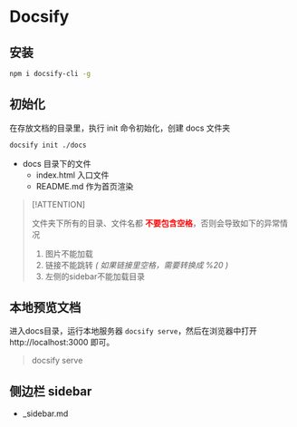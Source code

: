 # Docsify


## 安装

```bash
npm i docsify-cli -g
```


## 初始化

在存放文档的目录里，执行 init 命令初始化，创建 docs 文件夹

```bash
docsify init ./docs
```

- docs 目录下的文件
  - index.html  入口文件
  - README.md  作为首页渲染


> [!ATTENTION]
>
> 文件夹下所有的目录、文件名都 <span style="color: red; font-weight: bold;">不要包含空格</span>，否则会导致如下的异常情况
>
> 1. 图片不能加载
> 2. 链接不能跳转 *( 如果链接里空格，需要转换成 %20 )*
> 3. 左侧的sidebar不能加载目录



## 本地预览文档

进入docs目录，运行本地服务器 `docsify serve`，然后在浏览器中打开 http://localhost:3000 即可。

> docsify serve


## 侧边栏 sidebar
- _sidebar.md  

